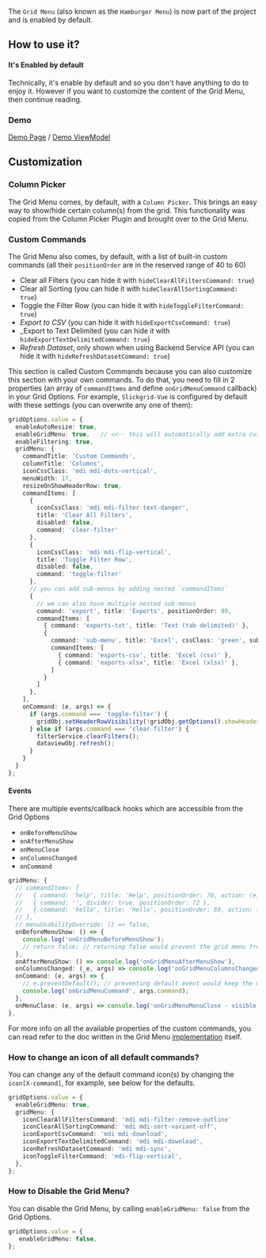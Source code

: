 The `Grid Menu` (also known as the `Hamburger Menu`) is now part of the project and is enabled by default.

## How to use it? 
#### It's Enabled by default
Technically, it's enable by default and so you don't have anything to do to enjoy it. However if you want to customize the content of the Grid Menu, then continue reading.

### Demo
[Demo Page](https://ghiscoding.github.io/slickgrid-vue/#/slickgrid/Example9) / [Demo ViewModel](https://github.com/ghiscoding/slickgrid-universal/blob/master/demos/vue/src/components/Example9.vue)

## Customization
### Column Picker
The Grid Menu comes, by default, with a `Column Picker`. This brings an easy way to show/hide certain column(s) from the grid. This functionality was copied from the Column Picker Plugin and brought over to the Grid Menu.

### Custom Commands
The Grid Menu also comes, by default, with a list of built-in custom commands (all their `positionOrder` are in the reserved range of 40 to 60)
- Clear all Filters (you can hide it with `hideClearAllFiltersCommand: true`)
- Clear all Sorting (you can hide it with `hideClearAllSortingCommand: true`)
- Toggle the Filter Row (you can hide it with `hideToggleFilterCommand: true`)
- _Export to CSV_ (you can hide it with `hideExportCsvCommand: true`)
- _Export to Text Delimited (you can hide it with `hideExportTextDelimitedCommand: true`)
- _Refresh Dataset_, only shown when using Backend Service API (you can hide it with `hideRefreshDatasetCommand: true`)

This section is called Custom Commands because you can also customize this section with your own commands. To do that, you need to fill in 2 properties (an array of `commandItems` and define `onGridMenuCommand` callback) in your Grid Options. For example, `Slickgrid-Vue` is configured by default with these settings (you can overwrite any one of them):

```ts
gridOptions.value = {
  enableAutoResize: true,
  enableGridMenu: true,   // <<-- this will automatically add extra custom commands
  enableFiltering: true,
  gridMenu: {
    commandTitle: 'Custom Commands',
    columnTitle: 'Columns',
    iconCssClass: 'mdi mdi-dots-vertical',
    menuWidth: 17,
    resizeOnShowHeaderRow: true,
    commandItems: [
      {
        iconCssClass: 'mdi mdi-filter text-danger',
        title: 'Clear All Filters',
        disabled: false,
        command: 'clear-filter'
      },
      {
        iconCssClass: 'mdi mdi-flip-vertical',
        title: 'Toggle Filter Row',
        disabled: false,
        command: 'toggle-filter'
      },
      // you can add sub-menus by adding nested `commandItems`
      {
        // we can also have multiple nested sub-menus
        command: 'export', title: 'Exports', positionOrder: 99,
        commandItems: [
          { command: 'exports-txt', title: 'Text (tab delimited)' },
          {
            command: 'sub-menu', title: 'Excel', cssClass: 'green', subMenuTitle: 'available formats', subMenuTitleCssClass: 'text-italic orange',
            commandItems: [
              { command: 'exports-csv', title: 'Excel (csv)' },
              { command: 'exports-xlsx', title: 'Excel (xlsx)' },
            ]
          }
        ]
      },
    ],
    onCommand: (e, args) => {
      if (args.command === 'toggle-filter') {
        gridObj.setHeaderRowVisibility(!gridObj.getOptions().showHeaderRow);
      } else if (args.command === 'clear-filter') {
        filterService.clearFilters();
        dataviewObj.refresh();
      }
    }
  }
};
```

#### Events
There are multiple events/callback hooks which are accessible from the Grid Options
- `onBeforeMenuShow`
- `onAfterMenuShow`
- `onMenuClose`
- `onColumnsChanged`
- `onCommand`

```ts
gridMenu: {
  // commandItems: [
  //   { command: 'help', title: 'Help', positionOrder: 70, action: (e, args) => console.log(args) },
  //   { command: '', divider: true, positionOrder: 72 },
  //   { command: 'hello', title: 'Hello', positionOrder: 69, action: (e, args) => alert('Hello World'), cssClass: 'red', tooltip: 'Hello World', iconCssClass: 'mdi mdi-close' },
  // ],
  // menuUsabilityOverride: () => false,
  onBeforeMenuShow: () => {
    console.log('onGridMenuBeforeMenuShow');
    // return false; // returning false would prevent the grid menu from opening
  },
  onAfterMenuShow: () => console.log('onGridMenuAfterMenuShow'),
  onColumnsChanged: (_e, args) => console.log('onGridMenuColumnsChanged', args),
  onCommand: (e, args) => {
    // e.preventDefault(); // preventing default event would keep the menu open after the execution
    console.log('onGridMenuCommand', args.command);
  },
  onMenuClose: (e, args) => console.log('onGridMenuMenuClose - visible columns count', args.visibleColumns.length),
},
```

For more info on all the available properties of the custom commands, you can read refer to the doc written in the Grid Menu [implementation](https://github.com/6pac/SlickGrid/blob/master/controls/slick.gridmenu.js) itself.

### How to change an icon of all default commands?
You can change any of the default command icon(s) by changing the `icon[X-command]`, for example, see below for the defaults.
```ts
gridOptions.value = {
  enableGridMenu: true,
  gridMenu: {
    iconClearAllFiltersCommand: 'mdi mdi-filter-remove-outline'
    iconClearAllSortingCommand: 'mdi mdi-sort-variant-off',
    iconExportCsvCommand: 'mdi mdi-download',
    iconExportTextDelimitedCommand: 'mdi mdi-download',
    iconRefreshDatasetCommand: 'mdi mdi-sync',
    iconToggleFilterCommand: 'mdi-flip-vertical',
  },
};
```

### How to Disable the Grid Menu?
You can disable the Grid Menu, by calling `enableGridMenu: false` from the Grid Options.
```typescript
gridOptions.value = {
   enableGridMenu: false,
};
```
